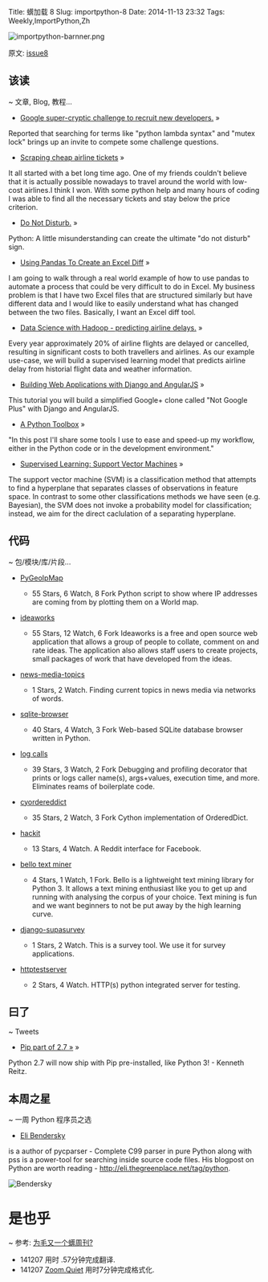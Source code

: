 Title: 蠎加载 8
Slug: importpython-8
Date: 2014-11-13 23:32
Tags: Weekly,ImportPython,Zh 

![importpython-barnner.png](http://zoomq.qiniudn.com/ZQCollection/snap/importpython-barnner.png?imageView2/2/h/80)


原文: [issue8](http://importpython.com/static/files/issue8.html)



## 该读
~ 文章, Blog, 教程...

- [Google super-cryptic challenge to recruit new developers.](http://www.businessinsider.in/Google-Is-Using-A-Super-Cryptic-Method-To-Recruit-New-Developers/articleshow/45129652.cms) »

Reported that searching for terms like "python lambda syntax" and "mutex lock" brings up an invite to compete some challenge questions.


- [Scraping cheap airline tickets](http://blog.redturtle.it/2014/11/12/scrapy/) »

It all started with a bet long time ago. One of my friends couldn't believe that it is actually possible nowadays to travel around the world with low-cost airlines.I think I won. With some python help and many hours of coding I was able to find all the necessary tickets and stay below the price criterion.

- [Do Not Disturb.](http://blog.rht.com/humor-disturb-python/) »

Python: A little misunderstanding can create the ultimate "do not disturb" sign.

- [Using Pandas To Create an Excel Diff](http://pbpython.com/excel-diff-pandas.html) »

I am going to walk through a real world example of how to use pandas to automate a process that could be very difficult to do in Excel. My business problem is that I have two Excel files that are structured similarly but have different data and I would like to easily understand what has changed between the two files. Basically, I want an Excel diff tool.

- [Data Science with Hadoop - predicting airline delays.](http://nbviewer.ipython.org/github/ofermend/IPython-notebooks/blob/master/blog-part-1.ipynb) »

Every year approximately 20% of airline flights are delayed or cancelled, resulting in significant costs to both travellers and airlines. As our example use-case, we will build a supervised learning model that predicts airline delay from historial flight data and weather information.

- [Building Web Applications with Django and AngularJS](https://thinkster.io/brewer/angular-django-tutorial/)  »

This tutorial you will build a simplified Google+ clone called "Not Google Plus" with Django and AngularJS.

- [A Python Toolbox](http://blog.bfontaine.net/2014/11/11/a-python-toolbox/) »

"In this post I'll share some tools I use to ease and speed-up my workflow, either in the Python code or in the development environment."

- [Supervised Learning: Support Vector Machines](http://nbviewer.ipython.org/github/fonnesbeck/Bios366/blob/master/notebooks/Section6_4-Support-Vector-Machines.ipynb)  »

The support vector machine (SVM) is a classification method that attempts to find a hyperplane that separates classes of observations in feature space. In contrast to some other classifications methods we have seen (e.g. Bayesian), the SVM does not invoke a probability model for classification; instead, we aim for the direct caclulation of a separating hyperplane. 

## 代码
~ 包/模块/库/片段...

- [PyGeoIpMap](https://github.com/pierrrrrrre/PyGeoIpMap)
    - 55 Stars, 6 Watch, 8 Fork
Python script to show where IP addresses are coming from by plotting them on a World map.

- [ideaworks](https://github.com/dstl/ideaworks)
    - 55 Stars, 12 Watch, 6 Fork
Ideaworks is a free and open source web application that allows a group of people to collate, comment on and rate ideas. The application also allows staff users to create projects, small packages of work that have developed from the ideas.

- [news-media-topics](https://github.com/alfredolainez/news-media-topics)
    - 1 Stars, 2 Watch.
Finding current topics in news media via networks of words.

- [sqlite-browser](https://github.com/coleifer/sqlite-browser)
    - 40 Stars, 4 Watch, 3 Fork
Web-based SQLite database browser written in Python.

- [log calls](https://github.com/Twangist/log_calls)
    - 39 Stars, 3 Watch, 2 Fork
Debugging and profiling decorator that prints or logs caller name(s), args+values, execution time, and more. Eliminates reams of boilerplate code.

- [cyordereddict](https://github.com/shoyer/cyordereddict)
    - 35 Stars, 2 Watch, 3 Fork
Cython implementation of OrderedDict.

- [hackit](https://github.com/Inconditus/hackit)
    - 13 Stars, 4 Watch.
A Reddit interface for Facebook.

- [bello text miner](https://github.com/aligajani/bello-text-miner)
    - 4 Stars, 1 Watch, 1 Fork.
Bello is a lightweight text mining library for Python 3. It allows a text mining enthusiast like you to get up and running with analysing the corpus of your choice. Text mining is fun and we want beginners to not be put away by the high learning curve.

- [django-supasurvey](https://github.com/invisiblehands/django-supasurvey)
    - 1 Stars, 2 Watch.
This is a survey tool. We use it for survey applications.

- [httptestserver](https://github.com/grupotaric/httptestserver)
    - 2 Stars, 4 Watch.
HTTP(s) python integrated server for testing. 



## 曰了
~ Tweets

- [Pip part of 2.7 »](https://twitter.com/kennethreitz/status/532203660491886593) »

Python 2.7 will now ship with Pip pre-installed, like Python 3! - Kenneth Reitz.

## 本周之星
~ 一周 Python 程序员之选

- [Eli Bendersky](https://github.com/eliben?tab=repositories)

is a author of pycparser - Complete C99 parser in pure Python along with pss is a power-tool for searching inside source code files. His blogpost on Python are worth reading - http://eli.thegreenplace.net/tag/python. 

![Bendersky](https://avatars1.githubusercontent.com/u/1130906?v=3&s=100)

# 是也乎
~ 参考: [为毛又一个蠎周刊?](importpython-why)

- 141207 用时 .57分钟完成翻译.
- 141207 [Zoom.Quiet](http://zoomquiet.io) 用时7分钟完成格式化.
